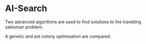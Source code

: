 # AI-Search

Two advanced algorithms are used to find solutions to the traveliing salesman problem.

A genetic and ant colony optimisation are compared.

